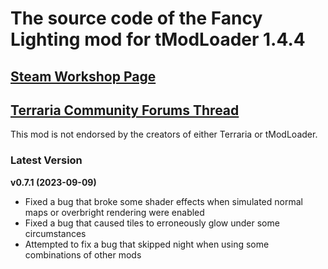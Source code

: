 ﻿# The source code of the Fancy Lighting mod for tModLoader 1.4.4

## [Steam Workshop Page](https://steamcommunity.com/sharedfiles/filedetails/?id=2822950837)
## [Terraria Community Forums Thread](https://forums.terraria.org/index.php?threads/fancy-lighting-mod.113067/)

This mod is not endorsed by the creators of either Terraria or tModLoader.

### Latest Version

**v0.7.1 (2023-09-09)**
- Fixed a bug that broke some shader effects when simulated normal maps or overbright rendering were enabled
- Fixed a bug that caused tiles to erroneously glow under some circumstances
- Attempted to fix a bug that skipped night when using some combinations of other mods
